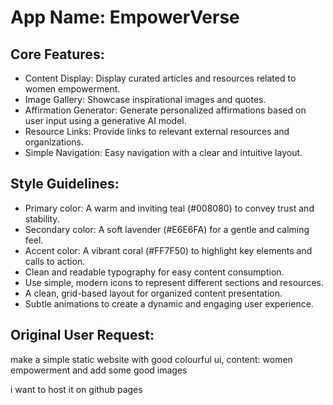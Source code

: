# **App Name**: EmpowerVerse

## Core Features:

- Content Display: Display curated articles and resources related to women empowerment.
- Image Gallery: Showcase inspirational images and quotes.
- Affirmation Generator: Generate personalized affirmations based on user input using a generative AI model.
- Resource Links: Provide links to relevant external resources and organizations.
- Simple Navigation: Easy navigation with a clear and intuitive layout.

## Style Guidelines:

- Primary color: A warm and inviting teal (#008080) to convey trust and stability.
- Secondary color: A soft lavender (#E6E6FA) for a gentle and calming feel.
- Accent color: A vibrant coral (#FF7F50) to highlight key elements and calls to action.
- Clean and readable typography for easy content consumption.
- Use simple, modern icons to represent different sections and resources.
- A clean, grid-based layout for organized content presentation.
- Subtle animations to create a dynamic and engaging user experience.

## Original User Request:
make a simple static website with good colourful ui, content: women empowerment and add some good images

i want to host it on github pages
  